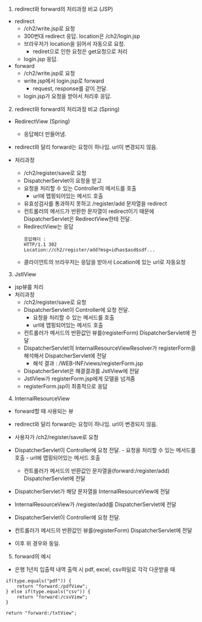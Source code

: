 1. redirect와 forward의 처리과정 비교 (JSP)

- redirect 
    - /ch2/write.jsp로 요청 
    - 300번대 redirect 응답. location은 /ch2/login.jsp
    - 브라우저가 location을 읽어서 자동으로 요청. 
        - rediret으로 인한 요청은 get요청으로 처리
    - login.jsp 응답.
- forward
    - /ch2/write.jsp로 요청 
    - write.jsp에서 login.jsp로 forward
        - request, response를 같이 전달. 
    - login.jsp가 요청을 받아서 처리후 응답. 

2. redirect와 forward의 처리과정 비교 (Spring)
-  RedirectView (Spring)
    - 응답헤더 만들어냄.
- redirect와 달리 forward는 요청이 하나임. url이 변경되지 않음. 


- 처리과정
    - /ch2/register/save로 요청
    - DispatcherServlet이 요청을 받고 
    - 요청을 처리할 수 있는 Controller의 메서드를 호출
        - url에 맵핑되어있는 메서드 호출
    - 유효성검사를 통과하지 못하고 /register/add 문자열을 redirect
    - 컨트롤러의 메서드가 반환한 문자열이 redirect이기 때문에 DispatcherServlet은 RedirectView한테 전달. 
    - RedirectView는 응답
        ```
        응답해더 :
        HTTP/1.1 302
        Location://ch2/register/add?msg=id%as$asd$sdf...
        ```
    - 클라이언트의 브라우저는 응답을 받아서 Location에 있는 url로 자동요청

3. JstlView
- jsp뷰를 처리
- 처리과정
    - /ch2/register/save로 요청
    - DispatcherServlet이 Controller에 요청 전달.
        - 요청을 처리할 수 있는 메서드를 호출
        - url에 맵핑되어있는 메서드 호출
    - 컨트롤러가 메서드의 반환값인 뷰를(registerForm) DispatcherServlet에 전달
    - DispatcherServlet의 InternalResourceViewResolver가 registerForm을 해석해서 DispatcherServlet에 전달 
        - 해석 결과 : /WEB-INF/views/registerForm.jsp
    - DispatcherServlet은 해결결과를 JstlView에 전달
    - JstlView가 registerForm.jsp에게 모델을 넘겨줌
    - registerForm.jsp이 최종적으로 응답

4. InternalResourceView
- forward할 때 사용되는 뷰
- redirect와 달리 forward는 요청이 하나임. url이 변경되지 않음. 

- 사용자가 /ch2/register/save로 요청
- DispatcherServlet이 Controller에 요청 전달.
        - 요청을 처리할 수 있는 메서드를 호출
        - url에 맵핑되어있는 메서드 호출
    - 컨트롤러가 메서드의 반환값인 문자열을(forward:/register/add) DispatcherServlet에 전달
- DispatcherServlet가 해당 문자열을 InternalResourceView에 전달
- InternalResourceView가 /register/add를 DispatcherServlet에 전달
- DispatcherServlet이 Controller에 요청 전달.
- 컨트롤러가 메서드의 반환값인 뷰를(registerForm) DispatcherServlet에 전달
- 이후 위 경우와 동일. 

5. forward의 예시

- 은행 1년치 입출력 내역 출력 시 pdf, excel, csv파일로 각각 다운받을 때

```
if(type.equals("pdf")) {
    return "forward:/pdfView";
} else if(type.equals("csv")) {
    return "forward:/csvView";
}

return "forward:/txtView";
```